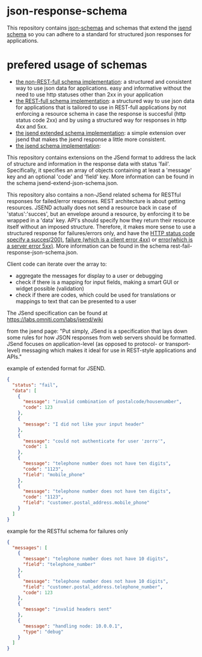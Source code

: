 # json-response-schema
This repository contains [json-schemas](http://www.jsonschemavalidator.net/) and schemas that extend the [jsend schema](https://labs.omniti.com/labs/jsend/wiki) so you can adhere to a standard for structured json responses for applications. 

# prefered usage of schemas
- [the non-REST-full schema implementation](https://github.com/rolfvreijdenberger/json-response-schema/blob/master/jsend-extend-fail-error-json-schema.json): a structured and consistent way to use json data for applications. easy and informative without the need to use http statuses other than 2xx in your application
- [the REST-full schema implementation](https://github.com/rolfvreijdenberger/json-response-schema/blob/master/rest-fail-response-json-schema.json): a structured way to use json data for applications that is tailored to use in REST-full applications by not enforcing a resource schema in case the response is succesful (http status code 2xx) and by using a structured way for responses in http 4xx and 5xx.
- [the jsend extended schema implementation](https://github.com/rolfvreijdenberger/json-response-schema/blob/master/jsend-extend-json-schema.json): a simple extension over jsend that makes the jsend response a little more consistent.
- [the jsend schema implementation](https://github.com/rolfvreijdenberger/json-response-schema/blob/master/jsend-json-schema.json):

This repository contains extensions on the JSend format to address the lack of structure and information in the response data with status 'fail'. Specifically, it specifies an array of objects containing at least a 'message' key and an optional 'code' and 'field' key. More information can be found in the schema jsend-extend-json-schema.json. 

This repository also contains a non-JSend related schema for RESTful responses for failed/error responses. REST architecture is about getting resources. JSEND actually does not send a resource back in case of 'status':'succes', but an envelope around a resource, by enforcing it to be wrapped in a 'data' key. 
API's should specify how they return their resource itself without an imposed structure. Therefore, it makes more sense to use a structured response for failures/errors only, and have the [HTTP status code specify a succes(200)](https://en.wikipedia.org/wiki/List_of_HTTP_status_codes#2xx_Success), [failure (which is a client error 4xx)](https://en.wikipedia.org/wiki/List_of_HTTP_status_codes#4xx_Client_Error) or [error(which is a server error 5xx)](https://en.wikipedia.org/wiki/List_of_HTTP_status_codes#5xx_Server_Error). More information can be found in the schema rest-fail-response-json-schema.json. 

Client code can iterate over the array to:
- aggregate the messages for display to a user or debugging
- check if there is a mapping for input fields, making a smart GUI or widget possible (validation)
- check if there are codes, which could be used for translations or mappings to text that can be presented to a user


The JSend specification can be found at https://labs.omniti.com/labs/jsend/wiki

from the jsend page: "Put simply, JSend is a specification that lays down some rules for how JSON responses from web servers should be formatted. JSend focuses on application-level (as opposed to protocol- or transport-level) messaging which makes it ideal for use in REST-style applications and APIs."

example of extended format for JSEND.
```json
{
  "status": "fail",
  "data": [
    {
      "message": "invalid combination of postalcode/housenumber",
      "code": 123
    },
    {
      "message": "I did not like your input header"
    },
    {
      "message": "could not authenticate for user 'zorro'",
      "code": 1
    },
    {
      "message": "telephone number does not have ten digits",
      "code": "1123",
      "field": "mobile_phone"
    },
    {
      "message": "telephone number does not have ten digits",
      "code": "1123",
      "field": "customer.postal_address.mobile_phone"
    }
  ]
}
```

example for the RESTful schema for failures only
```json
{
  "messages": [
    {
      "message": "telephone number does not have 10 digits",
      "field": "telephone_number"
    },
    {
      "message": "telephone number does not have 10 digits",
      "field": "customer.postal_address.telephone_number",
      "code": 123
    },
    {
      "message": "invalid headers sent"
    },
    {
      "message": "handling node: 10.0.0.1",
      "type": "debug"
    }
  ]
}
```

